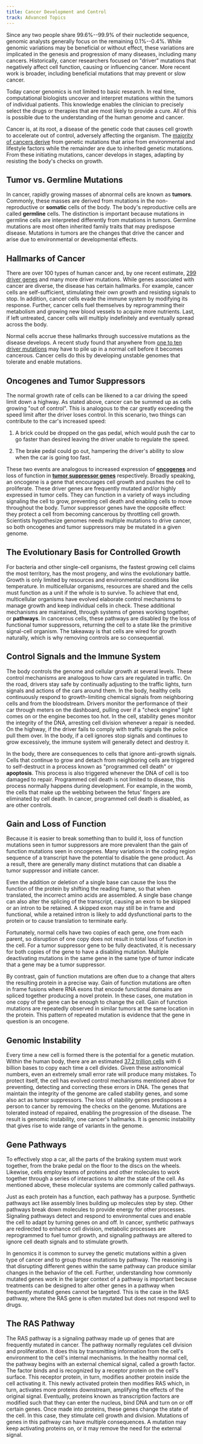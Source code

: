 ```yaml
---
title: Cancer Development and Control
track: Advanced Topics
---
```


Since any two people share 99.6%--99.9% of their nucleotide sequence, genomic analysts generally focus on the remaining 0.1%--0.4%. While genomic variations may be beneficial or without effect, these variations are implicated in the genesis and progression of many diseases, including many cancers. Historically, cancer researchers focused on "driver" mutations that negatively affect cell function, causing or influencing cancer. More recent work is broader, including beneficial mutations that may prevent or slow cancer.

Today cancer genomics is not limited to basic research. In real time, computational biologists uncover and interpret mutations within the tumors of individual patients. This knowledge enables the clinician to precisely select the drugs or therapies that are most likely to provide a cure. All of this is possible due to the understanding of the human genome and cancer.

Cancer is, at its root, a disease of the genetic code that causes cell growth to accelerate out of control, adversely affecting the organism. The [majority of cancers derive](https://en.wikipedia.org/wiki/Causes_of_cancer) from genetic mutations that arise from environmental and lifestyle factors while the remainder are due to inherited genetic mutations. From these initiating mutations, cancer develops in stages, adapting by resisting the body\'s checks on growth.

## Tumor vs. Germline Mutations

In cancer, rapidly growing masses of abnormal cells are known as **tumors**. Commonly, these masses are derived from mutations in the non-reproductive or **somatic** cells of the body. The body\'s reproductive cells are called **germline** cells. The distinction is important because mutations in germline cells are interpreted differently from mutations in tumors. Germline mutations are most often inherited family traits that may predispose disease. Mutations in tumors are the changes that drive the cancer and arise due to environmental or developmental effects.

## Hallmarks of Cancer

There are over 100 types of human cancer and, by one recent estimate, [299 driver genes](https://www.ncbi.nlm.nih.gov/pmc/articles/PMC6029450/) and many more driver mutations. While genes associated with cancer are diverse, the disease has certain hallmarks. For example, cancer cells are self-sufficient, stimulating their own growth and resisting signals to stop. In addition, cancer cells evade the immune system by modifying its response. Further, cancer cells fuel themselves by reprogramming their metabolism and growing new blood vessels to acquire more nutrients. Last, if left untreated, cancer cells will multiply indefinitely and eventually spread across the body.

Normal cells accrue these hallmarks through successive mutations as the disease develops. A recent study found that anywhere from [one to ten driver mutations](https://www.sanger.ac.uk/news/view/1-10-mutations-are-needed-drive-cancer-scientists-find) may have to pile up in a normal cell before it becomes cancerous. Cancer cells do this by developing unstable genomes that tolerate and enable mutations.

## Oncogenes and Tumor Suppressors

The normal growth rate of cells can be likened to a car driving the speed limit down a highway. As stated above, cancer can be summed up as cells growing "out of control". This is analogous to the car greatly exceeding the speed limit after the driver loses control. In this scenario, two things can contribute to the car\'s increased speed:

1.  A brick could be dropped on the gas pedal, which would push the car to go faster than desired leaving the driver unable to regulate the speed.

2.  The brake pedal could go out, hampering the driver\'s ability to slow when the car is going too fast.

These two events are analogous to increased expression of [**oncogenes**](https://en.wikipedia.org/wiki/Oncogene) and loss of function in [**tumor suppressor genes**](https://en.wikipedia.org/wiki/Tumor_suppressor) respectively. Broadly speaking, an oncogene is a gene that encourages cell growth and pushes the cell to proliferate. These driver genes are frequently mutated and/or highly expressed in tumor cells. They can function in a variety of ways including signaling the cell to grow, preventing cell death and enabling cells to move throughout the body. Tumor suppressor genes have the opposite effect: they protect a cell from becoming cancerous by throttling cell growth. Scientists hypothesize genomes needs multiple mutations to drive cancer, so both oncogenes and tumor suppressors may be mutated in a given genome.

## The Evolutionary Basis for Controlled Growth

For bacteria and other single-cell organisms, the fastest growing cell claims the most territory, has the most progeny, and wins the evolutionary battle. Growth is only limited by resources and environmental conditions like temperature. In multicellular organisms, resources are shared and the cells must function as a unit if the whole is to survive. To achieve that end, multicellular organisms have evolved elaborate control mechanisms to manage growth and keep individual cells in check. These additional mechanisms are maintained, through systems of genes working together, or **pathways**. In cancerous cells, these pathways are disabled by the loss of functional tumor suppressors, returning the cell to a state like the primitive signal-cell organism. The takeaway is that cells are wired for growth naturally, which is why removing controls are so consequential.

## Control Signals and the Immune System

The body controls the genome and cellular growth at several levels. These control mechanisms are analogous to how cars are regulated in traffic. On the road, drivers stay safe by continually adjusting to the traffic lights, turn signals and actions of the cars around them. In the body, healthy cells continuously respond to growth-limiting chemical signals from neighboring cells and from the bloodstream. Drivers monitor the performance of their car through meters on the dashboard, pulling over if a "check engine" light comes on or the engine becomes too hot. In the cell, stability genes monitor the integrity of the DNA, arresting cell division whenever a repair is needed. On the highway, if the driver fails to comply with traffic signals the police pull them over. In the body, if a cell ignores stop signals and continues to grow excessively, the immune system will generally detect and destroy it.

In the body, there are consequences to cells that ignore anti-growth signals. Cells that continue to grow and detach from neighboring cells are triggered to self-destruct in a process known as "programmed cell death" or **apoptosis**. This process is also triggered whenever the DNA of cell is too damaged to repair. Programmed cell death is not limited to disease, this process normally happens during development. For example, in the womb, the cells that make up the webbing between the fetus\' fingers are eliminated by cell death. In cancer, programmed cell death is disabled, as are other controls.

## Gain and Loss of Function

Because it is easier to break something than to build it, loss of function mutations seen in tumor suppressors are more prevalent than the gain of function mutations seen in oncogenes. Many variations in the coding region sequence of a transcript have the potential to disable the gene product. As a result, there are generally many distinct mutations that can disable a tumor suppressor and initiate cancer.

Even the addition or deletion of a single base can cause the loss the function of the protein by shifting the reading frame, so that when translated, the incorrect amino acids are assembled. A single base change can also alter the splicing of the transcript, causing an exon to be skipped or an intron to be retained. A skipped exon may still be in frame and functional, while a retained intron is likely to add dysfunctional parts to the protein or to cause translation to terminate early.

Fortunately, normal cells have two copies of each gene, one from each parent, so disruption of one copy does not result in total loss of function in the cell. For a tumor suppressor gene to be fully deactivated, it is necessary for both copies of the gene to have a disabling mutation. Multiple deactivating mutations in the same gene in the same type of tumor indicate that a gene may be a tumor suppressor.

By contrast, gain of function mutations are often due to a change that alters the resulting protein in a precise way. Gain of function mutations are often in frame fusions where RNA exons that encode functional domains are spliced together producing a novel protein. In these cases, one mutation in one copy of the gene can be enough to change the cell. Gain of function mutations are repeatedly observed in similar tumors at the same location in the protein. This pattern of repeated mutation is evidence that the gene in question is an oncogene.

## Genomic Instability

Every time a new cell is formed there is the potential for a genetic mutation. Within the human body, there are an estimated [37.2 trillion cells](https://www.smithsonianmag.com/smart-news/there-are-372-trillion-cells-in-your-body-4941473/) with 6 billion bases to copy each time a cell divides. Given these astronomical numbers, even an extremely small error rate will produce many mistakes. To protect itself, the cell has evolved control mechanisms mentioned above for preventing, detecting and correcting these errors in DNA. The genes that maintain the integrity of the genome are called stability genes, and some also act as tumor suppressors. The loss of stability genes predisposes a person to cancer by removing the checks on the genome. Mutations are tolerated instead of repaired, enabling the progression of the disease. The result is genomic instability, one cancer's hallmarks. It is genomic instability that gives rise to wide range of variants in the genome.

## Gene Pathways

To effectively stop a car, all the parts of the braking system must work together, from the brake pedal on the floor to the discs on the wheels. Likewise, cells employ teams of proteins and other molecules to work together through a series of interactions to alter the state of the cell. As mentioned above, these molecular systems are commonly called pathways.

Just as each protein has a function, each pathway has a purpose. Synthetic pathways act like assembly lines building up molecules step by step. Other pathways break down molecules to provide energy for other processes. Signaling pathways detect and respond to environmental cues and enable the cell to adapt by turning genes on and off. In cancer, synthetic pathways are redirected to enhance cell division, metabolic processes are reprogrammed to fuel tumor growth, and signaling pathways are altered to ignore cell death signals and to stimulate growth.

In genomics it is common to survey the genetic mutations within a given type of cancer and to group those mutations by pathway. The reasoning is that disrupting different genes within the same pathway can produce similar changes in the behavior of the cell. Further, understanding how commonly mutated genes work in the larger context of a pathway is important because treatments can be designed to alter other genes in a pathway when frequently mutated genes cannot be targeted. This is the case in the RAS pathway, where the RAS gene is often mutated but does not respond well to drugs.

## The RAS Pathway

The RAS pathway is a signaling pathway made up of genes that are frequently mutated in cancer. The pathway normally regulates cell division and proliferation. It does this by transmitting information from the cell\'s environment to the cell\'s internal mechanisms. In the healthy normal cell, the pathway begins with an external chemical signal, called a growth factor. The factor binds and is recognized by a receptor protein on the cell's surface. This receptor protein, in turn, modifies another protein inside the cell activating it. This newly activated protein then modifies RAS which, in turn, activates more proteins downstream, amplifying the effects of the original signal. Eventually, proteins known as transcription factors are modified such that they can enter the nucleus, bind DNA and turn on or off certain genes. Once made into proteins, these genes change the state of the cell. In this case, they stimulate cell growth and division. Mutations of genes in this pathway can have multiple consequences. A mutation may keep activating proteins on, or it may remove the need for the external signal.
